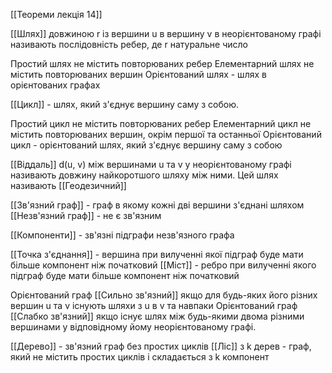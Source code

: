 
[[Теореми лекція 14]]

[[Шлях]] довжиною r із вершини u в вершину v в неорієнтованому графі називають послідовність ребер, де r натуральне число

Простий шлях не містить повторюваних ребер
Елементарний шлях не містить повторюваних вершин
Орієнтований шлях - шлях в орієнтованих графах

[[Цикл]] - шлях, який з'єднує вершину саму з собою.

Простий цикл не містить повторюваних ребер
Елементарний цикл не містить повторюваних вершин, окрім першої та останньої
Орієнтований цикл - орієнтований шлях, який з'єднує вершину саму з собою

[[Віддаль]] d(u, v) між вершинами u та v у неорієнтованому графі називають довжину найкоротшого шляху між ними. Цей шлях називають [[Геодезичний]] 

[[Зв'язний граф]] - граф в якому кожні дві вершини з'єднані шляхом
[[Незв'язний граф]] - не є зв'язним

[[Компоненти]] - зв'язні підграфи незв'язного графа

[[Точка з'єднання]] - вершина при вилученні якої підграф буде мати більше компонент ніж початковий
[[Міст]] - ребро при вилученні якого підграф буде мати більше компонент ніж початковий

Орієнтований граф [[Сильно зв'язний]] якщо для будь-яких його різних вершин u та v існують шляхи з u в v та навпаки
Орієнтований граф [[Слабко зв'язний]] якщо існує шлях між будь-якими двома різними вершинами у відповідному йому неорієнтованому графі.

[[Дерево]] - зв'язний граф без простих циклів
[[Ліс]] з k дерев - граф, який не містить простих циклів і складається з k компонент